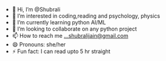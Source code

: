 - 👋 Hi, I’m @Shubrali
- 👀 I’m interested in coding,reading and psychology, physics
- 🌱 I’m currently learning python AI/ML
- 💞️ I’m looking to collaborate on any python project
- 📫 How to reach me ...shubralijain@gmail.com
- 😄 Pronouns: she/her
- ⚡ Fun fact: I can read upto 5 hr straight

<!---
Shubrali/Shubrali is a ✨ special ✨ repository because its `README.md` (this file) appears on your GitHub profile.
You can click the Preview link to take a look at your changes.
--->
